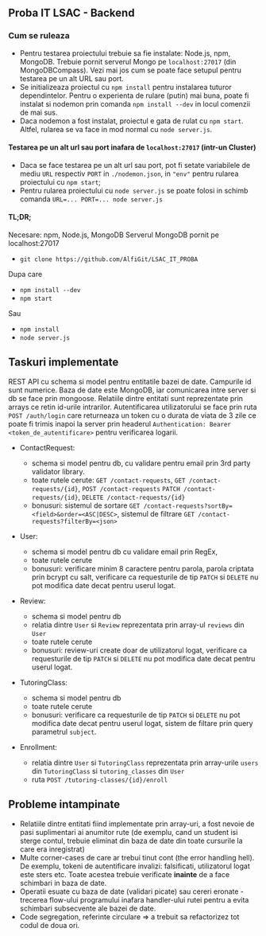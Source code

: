 ## Proba IT LSAC - Backend

### Cum se ruleaza
- Pentru testarea proiectului trebuie sa fie instalate: Node.js, npm, MongoDB. Trebuie pornit serverul Mongo pe `localhost:27017` (din MongoDBCompass). Vezi mai jos cum se poate face setupul pentru testarea pe un alt URL sau port.
- Se initializeaza proiectul cu `npm install` pentru instalarea tuturor dependintelor. Pentru o experienta de rulare (putin) mai buna, poate fi instalat si nodemon prin comanda `npm install --dev` in locul comenzii de mai sus.
- Daca nodemon a fost instalat, proiectul e gata de rulat cu `npm start`. Altfel, rularea se va face in mod normal cu `node server.js`.

#### Testarea pe un alt url sau port inafara de `localhost:27017` (intr-un Cluster)
- Daca se face testarea pe un alt url sau port, pot fi setate variabilele de mediu `URL` respectiv `PORT` in `./nodemon.json`, in `"env"` pentru rularea proiectului cu `npm start`;
- Pentru rularea proiectului cu `node server.js` se poate folosi in schimb comanda `URL=... PORT=... node server.js`

#### TL;DR;
Necesare: npm, Node.js, MongoDB
Serverul MongoDB pornit pe localhost:27017
- `git clone https://github.com/AlfiGit/LSAC_IT_PROBA`

Dupa care
- `npm install --dev`
- `npm start`

Sau
- `npm install`
- `node server.js`

## Taskuri implementate
REST API cu schema si model pentru entitatile bazei de date. Campurile id sunt numerice. Baza de date este MongoDB, iar comunicarea intre server si db se face prin mongoose. Relatiile dintre entitati sunt reprezentate prin arrays ce retin id-urile intrarilor. Autentificarea utilizatorului se face prin ruta `POST /auth/login` care returneaza un token cu o durata de viata de 3 zile ce poate fi trimis inapoi la server prin headerul `Authentication: Bearer <token_de_autentificare>` pentru verificarea logarii.

- ContactRequest:
	- schema si model pentru db, cu validare pentru email prin 3rd party validator library.
	- toate rutele cerute:
	`GET /contact-requests`, `GET /contact-requests/{id}`, `POST /contact-requests` `PATCH /contact-requests/{id}`, `DELETE /contact-requests/{id}`
	- bonusuri: sistemul de sortare `GET /contact-requests?sortBy=<field>&order=<ASC|DESC>`, sistemul de filtrare `GET /contact-requests?filterBy=<json>`
- User:
	- schema si model pentru db cu validare email prin RegEx, 
	- toate rutele cerute
	- bonusuri: verificare minim 8 caractere pentru parola, parola criptata prin bcrypt cu salt, verificare ca requesturile de tip `PATCH` si `DELETE` nu pot modifica date decat pentru userul logat.
	
- Review:
	- schema si model pentru db
	- relatia dintre `User` si `Review` reprezentata prin array-ul `reviews` din `User`
	- toate rutele cerute
	- bonusuri: review-uri create doar de utilizatorul logat, verificare ca requesturile de tip `PATCH` si `DELETE` nu pot modifica date decat pentru userul logat.
- TutoringClass:
	- schema si model pentru db
	- toate rutele cerute
	- bonusuri: verificare ca requesturile de tip `PATCH` si `DELETE` nu pot modifica date decat pentru userul logat, sistem de filtare prin query parametrul `subject`.
- Enrollment:
	- relatia dintre `User` si `TutoringClass` reprezentata prin array-urile `users` din `TutoringClass` si `tutoring_classes` din `User`
	- ruta `POST /tutoring-classes/{id}/enroll`

## Probleme intampinate
- Relatiile dintre entitati fiind implementate prin array-uri, a fost nevoie de pasi suplimentari ai anumitor rute (de exemplu, cand un student isi sterge contul, trebuie eliminat din baza de date din toate cursurile la care era inregistrat)
- Multe corner-cases de care ar trebui tinut cont (the error handling hell). De exemplu, tokeni de autentificare invalizi: falsificati, utilizatorul logat este sters etc. Toate acestea trebuie verificate **inainte** de a face schimbari in baza de date.
- Operatii esuate cu baza de date (validari picate) sau cereri eronate - trecerea flow-ului programului inafara handler-ului rutei pentru a evita schimbari subsecvente ale bazei de date.
- Code segregation, referinte circulare ⇒ a trebuit sa refactorizez tot codul de doua ori.